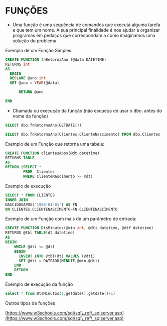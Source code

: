 # FUNÇÕES

* Uma função é uma sequência de comandos que executa alguma tarefa e que tem um nome. A sua principal finalidade é nos ajudar a organizar programas em pedaços que correspondam a como imaginamos uma solução do problema.

Exemplo de um Função Simples:

```sql
CREATE FUNCTION fnRetornaAno (@data DATETIME)
RETURNS int
AS
  BEGIN
  DECLARE @ano int
  SET @ano = YEAR(@data)

      RETURN @ano

END
```

* Chamada ou execução da função (não esqueça de usar o dbo. antes do nome da função)

```sql
SELECT dbo.fnRetornaAno(GETDATE())

SELECT dbo.fnRetornaAno(Clientes.ClienteNascimento) FROM dbo.Clientes
```

Exemplo de um Função que retorna uma tabela:

```sql
CREATE FUNCTION clientesApos(@dt datetime)
RETURNS TABLE
AS
RETURN (SELECT *
        FROM  Clientes
        WHERE ClienteNascimento >= @dt)

```

Exemplo de execução

```sql
SELECT * FROM CLIENTES 
INNER JOIN 
NASCIDOSAPOS('1980-01-01') AS FN
ON CLIENTES.CLIENTENASCIMENTO=FN.CLIENTENASCIMENTO
```

Exemplo de um Função com mais de um parâmetro de entrada:

```sql
CREATE FUNCTION DtsMinutos(@min int, @dti datetime, @dtf datetime)
RETURNS @tbl TABLE(dt datetime)
AS
BEGIN
    WHILE @dti <= @dtf
    BEGIN
      INSERT INTO @tbl(dt) VALUES (@dti)
      SET @dti = DATEADD(MINUTE,@min,@dti)
    END      
    RETURN
END
```

Exemplo de execução da função

```sql
select * from DtsMinutos(1,getdate(),getdate()+1)

```



Outros tipos de funções

[https://www.w3schools.com/sql/sql\_ref\_sqlserver.asp](https://www.w3schools.com/sql/sql\_ref\_sqlserver.asp)

